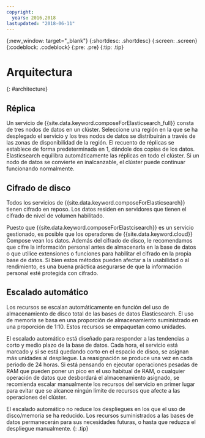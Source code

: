 ```yaml
---
copyright:
  years: 2016,2018
lastupdated: "2018-06-11"
---
```


{:new_window: target="_blank"}
{:shortdesc: .shortdesc}
{:screen: .screen}
{:codeblock: .codeblock}
{:pre: .pre}
{:tip: .tip}

# Arquitectura 
{: #architecture}


## Réplica
Un servicio de {{site.data.keyword.composeForElasticsearch_full}} consta de tres nodos de datos en un clúster.  Seleccione una región en la que se ha desplegado el servicio y los tres nodos de datos se distribuirán a través de las zonas de disponibilidad de la región. El recuento de réplicas se establece de forma predeterminada en 1, dándole dos copias de los datos. Elasticsearch equilibra automáticamente las réplicas en todo el clúster. Si un nodo de datos se convierte en inalcanzable, el clúster puede continuar funcionando normalmente.
   
## Cifrado de disco

Todos los servicios de {{site.data.keyword.composeForElasticsearch}} tienen cifrado en reposo. Los datos residen en servidores que tienen el cifrado de nivel de volumen habilitado. 

Puesto que {{site.data.keyword.composeForElastcisearch}} es un servicio gestionado, es posible que los operadores de {{site.data.keyword.cloud}} Compose vean los datos. Además del cifrado de disco, le recomendamos que cifre la información personal antes de almacenarla en la base de datos o que utilice extensiones o funciones para habilitar el cifrado en la propia base de datos. Si bien estos métodos pueden afectar a la usabilidad o al rendimiento, es una buena práctica asegurarse de que la información personal esté protegida con cifrado.

## Escalado automático

Los recursos se escalan automáticamente en función del uso de almacenamiento de disco total de las bases de datos Elasticsearch. El uso de memoria se basa en una proporción de almacenamiento suministrado en una proporción de 1:10. Estos recursos se empaquetan como unidades.

El escalado automático está diseñado para responder a las tendencias a corto y medio plazo de la base de datos. Cada hora, el servicio está marcado y si se está quedando corto en el espacio de disco, se asignan más unidades al despliegue. La reasignación se produce una vez en cada periodo de 24 horas. Si está pensando en ejecutar operaciones pesadas de RAM que pueden poner un pico en el uso habitual de RAM, o cualquier operación de datos que desbordará el almacenamiento asignado, se recomienda escalar manualmente los recursos del servicio en primer lugar para evitar que se alcance ningún límite de recursos que afecte a las operaciones del clúster.

El escalado automático no reduce los despliegues en los que el uso de disco/memoria se ha reducido. Los recursos suministrados a las bases de datos permanecerán para sus necesidades futuras, o hasta que reduzca el despliegue manualmente.
{: .tip}
